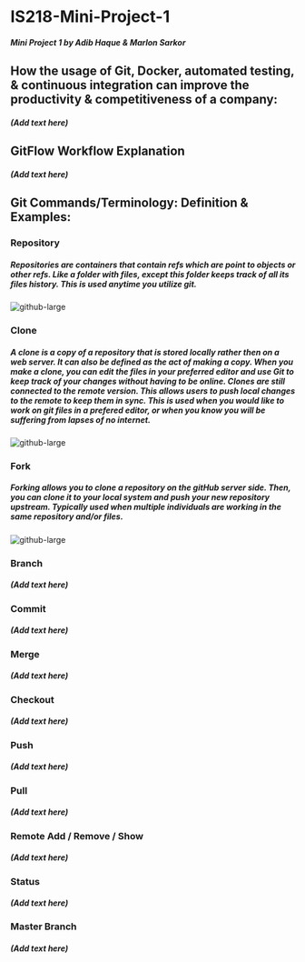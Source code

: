 # IS218-Mini-Project-1
##### Mini Project 1 by Adib Haque &amp; Marlon Sarkor

## How the usage of Git, Docker, automated testing, & continuous integration can improve the productivity & competitiveness of a company:
##### (Add text here)

## GitFlow Workflow Explanation
##### (Add text here)

## Git Commands/Terminology: Definition & Examples:
### Repository
##### Repositories are containers that contain refs which are point to objects or other refs. Like a folder with files, except this folder keeps track of all its files history. This is used anytime you utilize git. 
![github-large](https://media.geeksforgeeks.org/wp-content/uploads/20191121165133/repository1.jpg)

### Clone
##### A clone is a copy of a repository that is stored locally rather then on a web server. It can also be defined as the act of making a copy. When you make a clone, you can edit the files in your preferred editor and use Git to keep track of your changes without having to be online. Clones are still connected to the remote version. This allows users to push local changes to the remote to keep them in sync. This is used when you would like to work on git files in a prefered editor, or when you know you will be suffering from lapses of no internet. 
![github-large](https://www.w3docs.com/uploads/media/default/0001/03/3f26b30cc1dbda3424ceef3ab4977149906a0c58.png)

### Fork
##### Forking allows you to clone a repository on the gitHub server side. Then, you can clone it to your local system and push your new repository upstream. Typically used when multiple individuals are working in the same repository and/or files.
![github-large](https://i.ibb.co/zbvRLCh/Screenshot-2020-06-07-Ash33njit-IS218-Mini-Project-1.png)

### Branch
##### (Add text here)

### Commit
##### (Add text here)

### Merge
##### (Add text here)

### Checkout
##### (Add text here)

### Push
##### (Add text here)

### Pull
##### (Add text here)

### Remote Add / Remove / Show
##### (Add text here)

### Status
##### (Add text here)

### Master Branch
##### (Add text here)
